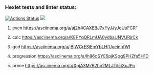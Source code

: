 ### Hexlet tests and linter status:
[![Actions Status](https://github.com/ReyTris/python-project-49/workflows/hexlet-check/badge.svg)](https://github.com/ReyTris/python-project-49/actions)
<a href="https://codeclimate.com/github/ReyTris/python-project-49/maintainability"><img src="https://api.codeclimate.com/v1/badges/fefbe3942b89d8715e1e/maintainability" /></a>

1) even https://asciinema.org/a/aj2h4CAXEBJ7xYyJJyJcUuFGR"

2) calc https://asciinema.org/a/KEPYqQRLmUA0ydbaUNVURjrCk

3) gcd https://asciinema.org/a/jBIWGrESjEmYbLHfUueinhfWI

4) progression https://asciinema.org/a/Ih86oSYE9pjKSpg9PHZfa5H1D

5) prime https://asciinema.org/a/XpjA3M762hn2MLJTilciXuJPn